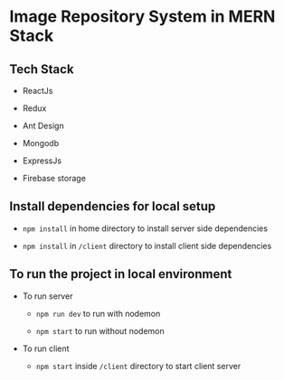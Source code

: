 # Image Repository System in MERN Stack

## Tech Stack
- ReactJs

- Redux

- Ant Design

- Mongodb

- ExpressJs

- Firebase storage

## Install dependencies for local setup

- `npm install` in home directory to install server side dependencies

- `npm install` in `/client` directory to install client side dependencies

## To run the project in local environment

- To run server

  - `npm run dev` to run with nodemon

  - `npm start` to run without nodemon 

- To run client

  - `npm start` inside `/client` directory to start client server


